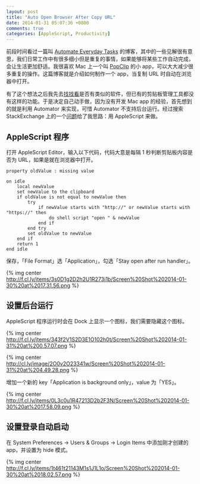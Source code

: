 ```yaml
---
layout: post
title: "Auto Open Browser After Copy URL"
date: 2014-01-31 05:07:36 +0800
comments: true
categories: [AppleScript, Productivity]
---
```


前段时间看过一篇叫 [Automate Everyday Tasks](http://sc5.io/blog/2014/01/automate-everyday-tasks) 的博客，其中的一些见解很有意思，我们日常工作中有很多细小但是重复的事情，如果能够将某些工作自动完成，会让生活更加舒适。我很喜欢 Mac 上一个叫 [PopClip](http://pilotmoon.com/popclip) 的小 app，可以大大减少很多重复的操作。这篇博客就是介绍如何制作一个 app，当复制 URL 时自动在浏览器中打开。

<!-- more -->

有了这个想法之后我先去[找找看](https://www.google.com/search?q=os+x+clipboard+manager)是否有类似的软件，但已有的剪贴板管理工具都没有这样的功能。于是决定自己动手做，因为没有开发 Mac app 的经验，首先想到的就是利用 Automator 来实现，可惜 Automator 不支持后台运行。经过搜索 StackExchange 上的一个[问题](http://apple.stackexchange.com/questions/96214/creating-a-resident-workflow-with-automator)给了我思路：用 AppleScript 来做。

## AppleScript 程序

打开 AppleScript Editor，输入以下代码，代码大意是每隔 1 秒判断剪贴板内容是否为 URL，如果是就在浏览器中打开。

```applescript
property oldValue : missing value

on idle
    local newValue
    set newValue to the clipboard
    if oldValue is not equal to newValue then
        try
            if newValue starts with "http://" or newValue starts with "https://" then
                do shell script "open " & newValue
            end if
        end try
        set oldValue to newValue
    end if
    return 1
end idle
```

保存，「File Format」选「Application」，勾选「Stay open after run handler」。

{% img center http://f.cl.ly/items/3s0D1g2D2h2U1R273i1b/Screen%20Shot%202014-01-30%20at%2017.31.56.png %}

## 设置后台运行

AppleScript 程序运行时会在 Dock 上显示一个图标，我们需要隐藏这个图标。

{% img center http://f.cl.ly/items/343f2V1S2D3E1O102h0t/Screen%20Shot%202014-01-31%20at%200.57.07.png %}

{% img center http://cl.ly/image/2O0v2O23341w/Screen%20Shot%202014-01-31%20at%204.49.28.png %}

增加一个新的 key「Application is background only」，value 为「YES」。

{% img center http://f.cl.ly/items/0L3c0u1R47213D2b2F3N/Screen%20Shot%202014-01-30%20at%2017.58.09.png %}

## 设置登录自动启动

在 System Preferences → Users & Groups → Login Items 中添加刚才创建的 app，并设置为 hide 模式。

{% img center http://f.cl.ly/items/1t461t21143M1s1J1L1o/Screen%20Shot%202014-01-30%20at%2018.02.57.png %}
